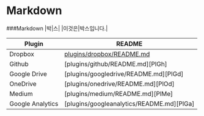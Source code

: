 # Markdown

###Markdown 
|박|스|
|이것은|박스입니다.|



| Plugin | README |
| ------ | ------ |
| Dropbox | [plugins/dropbox/README.md][PlDb] |
| Github | [plugins/github/README.md][PlGh] |
| Google Drive | [plugins/googledrive/README.md][PlGd] |
| OneDrive | [plugins/onedrive/README.md][PlOd] |
| Medium | [plugins/medium/README.md][PlMe] |
| Google Analytics | [plugins/googleanalytics/README.md][PlGa] |




[PlDb]: <https://github.com/joemccann/dillinger/tree/master/plugins/dropbox/README.md>
